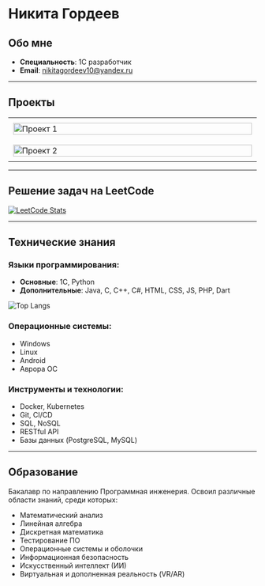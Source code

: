 # Никита Гордеев

## Обо мне
- **Специальность**: 1С разработчик  
- **Email**: nikitagordeev10@yandex.ru

---

## Проекты

<table style="width: 100%; table-layout: fixed;">
  <tr style="display: flex; flex-direction: row; flex-wrap: wrap;">
    <td style="flex: 1; min-width: 300px; padding: 10px;">
      <a href="https://github.com/nikitagordeev10/petrsu_final_qualification_work_001_dispatcher_information_system">
        <img src="https://github-readme-stats.vercel.app/api/pin/?username=nikitagordeev10&repo=petrsu_final_qualification_work_001_dispatcher_information_system&theme=dark" alt="Проект 1" style="width: 100%;">
      </a>
    </td>
    <td style="flex: 1; min-width: 300px; padding: 10px;">
      <a href="https://github.com/nikitagordeev10/petrsu_basic_1c_003_testing_shveix">
        <img src="https://github-readme-stats.vercel.app/api/pin/?username=nikitagordeev10&repo=petrsu_basic_1c_003_testing_shveix&theme=dark" alt="Проект 2" style="width: 100%;">
      </a>
    </td>
  </tr>
</table>


---

## Решение задач на LeetCode

[![LeetCode Stats](https://leetcode.card.workers.dev/nikitagordeev10?theme=dark&font=baloo&extension=null)](https://leetcode.com/u/nikitagordeev10/)

---

## Технические знания

### Языки программирования:
- **Основные**: 1С, Python  
- **Дополнительные**: Java, C, C++, C#, HTML, CSS, JS, PHP, Dart

![Top Langs](https://github-readme-stats.vercel.app/api/top-langs/?username=nikitagordeev10&langs_count=15&theme=dark)

### Операционные системы:
- Windows
- Linux
- Android
- Аврора ОС

### Инструменты и технологии:
- Docker, Kubernetes
- Git, CI/CD
- SQL, NoSQL
- RESTful API
- Базы данных (PostgreSQL, MySQL)


---

## Образование
Бакалавр по направлению Программная инженерия. Освоил различные области знаний, среди которых:
- Математический анализ
- Линейная алгебра
- Дискретная математика
- Тестирование ПО
- Операционные системы и оболочки
- Информационная безопасность
- Искусственный интеллект (ИИ)
- Виртуальная и дополненная реальность (VR/AR)

